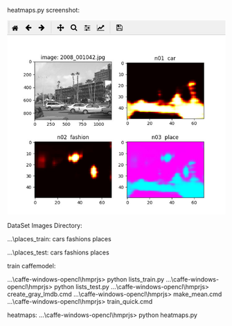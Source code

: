heatmaps.py  screenshot:

![](heatmaps_2008_001042.jpg)


DataSet Images Directory:

...\places_train: 
  cars
  fashions
  places

...\places_test:
  cars
  fashions
  places



train caffemodel:

...\caffe-windows-opencl\hmprjs> python  lists_train.py
...\caffe-windows-opencl\hmprjs> python  lists_test.py
...\caffe-windows-opencl\hmprjs> create_gray_lmdb.cmd
...\caffe-windows-opencl\hmprjs> make_mean.cmd
...\caffe-windows-opencl\hmprjs> train_quick.cmd



heatmaps:
...\caffe-windows-opencl\hmprjs> python  heatmaps.py





